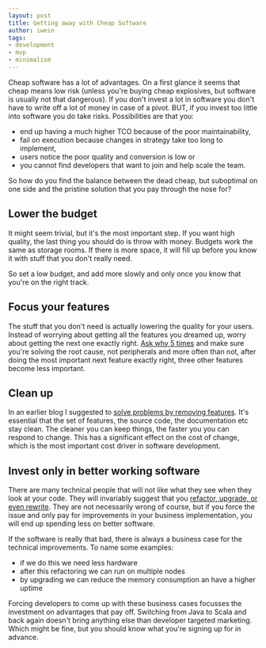```yaml
---
layout: post
title: Getting away with Cheap Software
author: iwein
tags:
- development
- mvp
- minimalism
---
```



Cheap software has a lot of advantages. On a first glance it seems that cheap means low risk (unless you're buying cheap explosives, but
software is usually not that dangerous). If you don't invest a lot in software you don't have to write off a lot of
money in case of a pivot. BUT, if you invest too little into software you do take risks. Possibilities are that
you:

- end up having a much higher TCO because of the poor maintainability,
- fail on execution because changes in strategy take too long to implement,
- users notice the poor quality and conversion is low or
- you cannot find developers that want to join and help scale the team.

So how do you find the balance between the dead cheap, but suboptimal on one side and the pristine solution that you pay
through the nose for?

## Lower the budget

It might seem trivial, but it's the most important step. If you want high quality, the last thing you should do is throw
with money. Budgets work the same as storage rooms. If there is more space, it will fill up before you know it with
stuff that you don't really need.

So set a low budget, and add more slowly and only once you know that you're on the right track.


## Focus your features

The stuff that you don't need is actually lowering the quality for your users. Instead of worrying about getting all the
features you dreamed up, worry about getting the next one exactly right.
[Ask why 5 times](http://en.wikipedia.org/wiki/5_Whys) and make sure you're solving the root cause, not peripherals and
more often than not, after doing the most important next feature exactly right, three other features become less important.

## Clean up

In an earlier blog I suggested to
[solve problems by removing features](/blog/solve-problems-by-removing-things). It's essential that
the set of features, the source code, the documentation etc stay clean. The cleaner you can keep things, the faster you
you can respond to change. This has a significant effect on the cost of change, which is the most important cost driver
in software development.

## Invest only in better working software

There are many technical people that will not like what they see when they look at your code. They will invariably
suggest that you [refactor, upgrade, or even rewrite](/blog/solve-problems-by-removing-things). They are not necessarily
wrong of course, but if you force the issue and only pay for improvements in your business implementation, you will end up
spending less on better software.

If the software is really that bad, there is always a business case for the technical improvements. To name some examples:

- if we do this we need less hardware
- after this refactoring we can run on multiple nodes
- by upgrading we can reduce the memory consumption an have a higher uptime

Forcing developers to come up with these business cases focusses the investment on advantages that pay off. Switching
from Java to Scala and back again doesn't bring anything else than developer targeted marketing. Which might be fine,
but you should know what you're signing up for in advance.